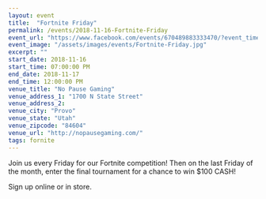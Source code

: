 ```yaml
---
layout: event
title:  "Fortnite Friday"
permalink: /events/2018-11-16-Fortnite-Friday
event_url: "https://www.facebook.com/events/670489883333470/?event_time_id=670489913333467"
event_image: "/assets/images/events/Fortnite-Friday.jpg"
excerpt: ""
start_date: 2018-11-16
start_time: 07:00:00 PM
end_date: 2018-11-17
end_time: 12:00:00 PM
venue_title: "No Pause Gaming"
venue_address_1: "1700 N State Street"
venue_address_2:
venue_city: "Provo"
venue_state: "Utah"
venue_zipcode: "84604"
venue_url: "http://nopausegaming.com/"
tags: fornite
---
```


Join us every Friday for our Fortnite competition! Then on the last Friday of the month, enter the final tournament for a chance to win $100 CASH! 

Sign up online or in store.